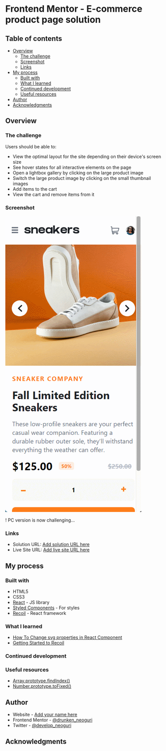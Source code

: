 # Frontend Mentor - E-commerce product page solution

## Table of contents

- [Overview](#overview)
  - [The challenge](#the-challenge)
  - [Screenshot](#screenshot)
  - [Links](#links)
- [My process](#my-process)
  - [Built with](#built-with)
  - [What I learned](#what-i-learned)
  - [Continued development](#continued-development)
  - [Useful resources](#useful-resources)
- [Author](#author)
- [Acknowledgments](#acknowledgments)

## Overview

### The challenge

Users should be able to:

- View the optimal layout for the site depending on their device's screen size
- See hover states for all interactive elements on the page
- Open a lightbox gallery by clicking on the large product image
- Switch the large product image by clicking on the small thumbnail images
- Add items to the cart
- View the cart and remove items from it

### Screenshot

![mobile version](https://github.com/DrunkenNeoguri/ecommerceproductpagechallenge/blob/main/media/active_mobile.gif?raw=true)

! PC version is now challenging...

### Links

- Solution URL: [Add solution URL here](https://your-solution-url.com)
- Live Site URL: [Add live site URL here](https://your-live-site-url.com)

## My process

### Built with

- HTML5
- CSS3
- [React](https://reactjs.org/) - JS library
- [Styled Components](https://styled-components.com/) - For styles
- [Recoil](https://recoiljs.org//) - React framework

### What I learned

- [How To Change svg properties in React Component](http://t.co/MrQaQU8YSC)
- [Getting Started to Recoil](https://recoiljs.org/docs/introduction/getting-started)

### Continued development

### Useful resources

- [Array.prototype.findIndex()](https://developer.mozilla.org/ko/docs/Web/JavaScript/Reference/Global_Objects/Array/findIndex)
- [Number.prototype.toFixed()](https://developer.mozilla.org/ko/docs/Web/JavaScript/Reference/Global_Objects/Number/toFixed)

## Author

- Website - [Add your name here](https://www.your-site.com)
- Frontend Mentor - [@drunken_neoguri](https://www.frontendmentor.io/profile/DrunkenNeoguri)
- Twitter - [@develop_neoguri](https://www.twitter.com/develop_neoguri)

## Acknowledgments
